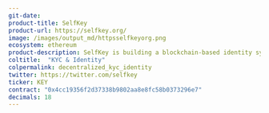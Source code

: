 ```yaml
---
git-date:
product-title: SelfKey
product-url: https://selfkey.org/
image: /images/output_md/httpsselfkeyorg.png
ecosystem: ethereum
product-description: SelfKey is building a blockchain-based identity system that allows identity owners to truly own, control and manage their digital identity.
coltitle:  "KYC & Identity"
colpermalink: decentralized_kyc_identity
twitter: https://twitter.com/selfkey
ticker: KEY
contract: "0x4cc19356f2d37338b9802aa8e8fc58b0373296e7"
decimals: 18
---
```


